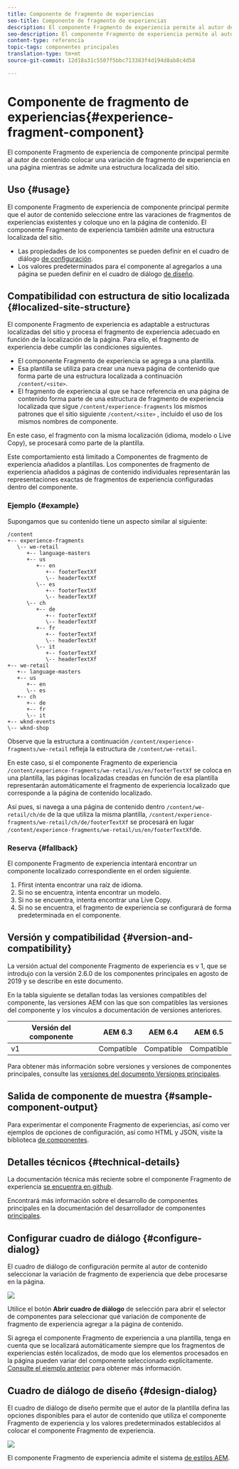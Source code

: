 ```yaml
---
title: Componente de fragmento de experiencias
seo-title: Componente de fragmento de experiencias
description: El componente Fragmento de experiencia permite al autor de contenido agregar una variación de fragmento de experiencia a una página.
seo-description: El componente Fragmento de experiencia permite al autor de contenido agregar una variación de fragmento de experiencia a una página.
content-type: referencia
topic-tags: componentes principales
translation-type: tm+mt
source-git-commit: 12d18a31c5507f5bbc713383f4d194d8ab8c4d58

---
```



# Componente de fragmento de experiencias{#experience-fragment-component}

El componente Fragmento de experiencia de componente principal permite al autor de contenido colocar una variación de fragmento de experiencia en una página mientras se admite una estructura localizada del sitio.

## Uso {#usage}

El componente Fragmento de experiencia de componente principal permite que el autor de contenido seleccione entre las varaciones de fragmentos de experiencias existentes y coloque uno en la página de contenido. El componente Fragmento de experiencia también admite una estructura localizada del sitio.

* Las propiedades de los componentes se pueden definir en el cuadro de diálogo [de configuración](#configure-dialog).
* Los valores predeterminados para el componente al agregarlos a una página se pueden definir en el cuadro de diálogo [de diseño](#design-dialog).

## Compatibilidad con estructura de sitio localizada {#localized-site-structure}

El componente Fragmento de experiencia es adaptable a estructuras localizadas del sitio y procesa el fragmento de experiencia adecuado en función de la localización de la página. Para ello, el fragmento de experiencia debe cumplir las condiciones siguientes.

* El componente Fragmento de experiencia se agrega a una plantilla.
* Esa plantilla se utiliza para crear una nueva página de contenido que forma parte de una estructura localizada a continuación `/content/<site>`.
* El fragmento de experiencia al que se hace referencia en una página de contenido forma parte de una estructura de fragmento de experiencia localizada que sigue `/content/experience-fragments` los mismos patrones que el sitio siguiente `/content/<site>` , incluido el uso de los mismos nombres de componente.

En este caso, el fragmento con la misma localización (idioma, modelo o Live Copy), se procesará como parte de la plantilla.

Este comportamiento está limitado a Componentes de fragmento de experiencia añadidos a plantillas. Los componentes de fragmento de experiencia añadidos a páginas de contenido individuales representarán las representaciones exactas de fragmentos de experiencia configuradas dentro del componente.

### Ejemplo {#example}

Supongamos que su contenido tiene un aspecto similar al siguiente:

```
/content
+-- experience-fragments
   \-- we-retail
      +-- language-masters
      +-- us
         +-- en
            +-- footerTextXf
            \-- headerTextXf
         \-- es
            +-- footerTextXf
            \-- headerTextXf
      \-- ch
         +-- de
            +-- footerTextXf
            \-- headerTextXf
         +-- fr
            +-- footerTextXf
            \-- headerTextXf
         \-- it
            +-- footerTextXf
            \-- headerTextXf
+-- we-retail
   +-- language-masters
   +-- us
      +-- en
      \-- es
   +-- ch
      +-- de
      +-- fr
      \-- it
+-- wknd-events
\-- wknd-shop
```

Observe que la estructura a continuación `/content/experience-fragments/we-retail` refleja la estructura de `/content/we-retail`.

En este caso, si el componente Fragmento de experiencia `/content/experience-fragments/we-retail/us/en/footerTextXf` se coloca en una plantilla, las páginas localizadas creadas en función de esa plantilla representarán automáticamente el fragmento de experiencia localizado que corresponde a la página de contenido localizado.

Así pues, si navega a una página de contenido dentro `/content/we-retail/ch/de` de la que utiliza la misma plantilla, `/content/experience-fragments/we-retail/ch/de/footerTextXf` se procesará en lugar `/content/experience-fragments/we-retail/us/en/footerTextXf`de.

### Reserva {#fallback}

El componente Fragmento de experiencia intentará encontrar un componente localizado correspondiente en el orden siguiente.

1. Ffirst intenta encontrar una raíz de idioma.
1. Si no se encuentra, intenta encontrar un modelo.
1. Si no se encuentra, intenta encontrar una Live Copy.
1. Si no se encuentra, el fragmento de experiencia se configurará de forma predeterminada en el componente.

## Versión y compatibilidad {#version-and-compatibility}

La versión actual del componente Fragmento de experiencia es v 1, que se introdujo con la versión 2.6.0 de los componentes principales en agosto de 2019 y se describe en este documento.

En la tabla siguiente se detallan todas las versiones compatibles del componente, las versiones AEM con las que son compatibles las versiones del componente y los vínculos a documentación de versiones anteriores.

| Versión del componente | AEM 6.3 | AEM 6.4 | AEM 6.5 |
|--- |--- |--- |---|
| v1 | Compatible | Compatible | Compatible |

Para obtener más información sobre versiones y versiones de componentes principales, consulte las [versiones del documento Versiones principales](versions.md).

## Salida de componente de muestra {#sample-component-output}

Para experimentar el componente Fragmento de experiencias, así como ver ejemplos de opciones de configuración, así como HTML y JSON, visite la biblioteca [de componentes](http://opensource.adobe.com/aem-core-wcm-components/library/experience-fragment.html).

## Detalles técnicos {#technical-details}

La documentación técnica más reciente sobre el componente Fragmento de experiencia [se encuentra en github](https://github.com/adobe/aem-core-wcm-components/tree/master/content/src/content/jcr_root/apps/core/wcm/components/experience-fragment/v1/experience-fragment).

Encontrará más información sobre el desarrollo de componentes principales en la documentación del desarrollador de componentes [principales](developing.md).

## Configurar cuadro de diálogo {#configure-dialog}

El cuadro de diálogo de configuración permite al autor de contenido seleccionar la variación de fragmento de experiencia que debe procesarse en la página.

![](assets/screen-shot-2019-08-23-10.49.21.png)

Utilice el botón **Abrir cuadro de diálogo** de selección para abrir el selector de componentes para seleccionar qué variación de componente de fragmento de experiencia agregar a la página de contenido.

Si agrega el componente Fragmento de experiencia a una plantilla, tenga en cuenta que se localizará automáticamente siempre que los fragmentos de experiencias estén localizados, de modo que los elementos procesados en la página pueden variar del componente seleccionado explícitamente. [Consulte el ejemplo anterior](#example) para obtener más información.

## Cuadro de diálogo de diseño {#design-dialog}

El cuadro de diálogo de diseño permite que el autor de la plantilla defina las opciones disponibles para el autor de contenido que utiliza el componente Fragmento de experiencia y los valores predeterminados establecidos al colocar el componente Fragmento de experiencia.

![](assets/screen-shot-2019-08-23-10.48.36.png)

El componente Fragmento de experiencia admite el sistema [de estilos AEM](authoring.md#component-styling).
